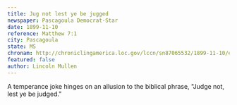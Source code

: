 ```yaml
---
title: Jug not lest ye be jugged
newspaper: Pascagoula Democrat-Star
date: 1899-11-10
reference: Matthew 7:1
city: Pascagoula
state: MS
chronam: http://chroniclingamerica.loc.gov/lccn/sn87065532/1899-11-10/ed-1/seq-1/
featured: false
author: Lincoln Mullen
---
```


A temperance joke hinges on an allusion to the biblical phrase, "Judge not, lest ye be judged."
